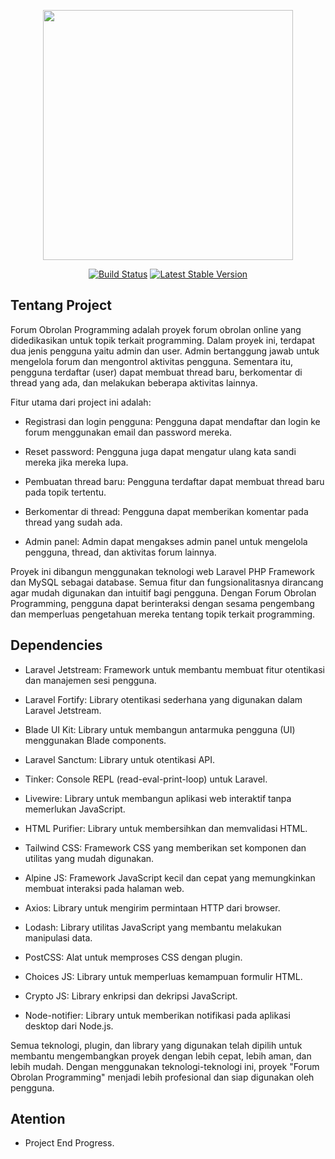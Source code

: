 <p align="center"><a href="https://laravel.com" target="_blank"><img src="https://user-images.githubusercontent.com/83684256/213665373-92c29982-68ee-4d0d-9e64-f2943fafee21.png" width="400"></a></p>

<p align="center">
<a href="https://travis-ci.org/laravel/framework"><img src="https://travis-ci.org/laravel/framework.svg" alt="Build Status"></a>
<a href="https://packagist.org/packages/laravel/framework"><img src="https://img.shields.io/packagist/v/laravel/framework" alt="Latest Stable Version"></a>
</p>

## Tentang Project

Forum Obrolan Programming adalah proyek forum obrolan online yang didedikasikan untuk topik terkait programming. Dalam proyek ini, terdapat dua jenis pengguna yaitu admin dan user. Admin bertanggung jawab untuk mengelola forum dan mengontrol aktivitas pengguna. Sementara itu, pengguna terdaftar (user) dapat membuat thread baru, berkomentar di thread yang ada, dan melakukan beberapa aktivitas lainnya.

Fitur utama dari project ini adalah:

-   Registrasi dan login pengguna: Pengguna dapat mendaftar dan login ke forum menggunakan email dan password mereka.

-   Reset password: Pengguna juga dapat mengatur ulang kata sandi mereka jika mereka lupa.

-   Pembuatan thread baru: Pengguna terdaftar dapat membuat thread baru pada topik tertentu.

-   Berkomentar di thread: Pengguna dapat memberikan komentar pada thread yang sudah ada.

-   Admin panel: Admin dapat mengakses admin panel untuk mengelola pengguna, thread, dan aktivitas forum lainnya.

Proyek ini dibangun menggunakan teknologi web Laravel PHP Framework dan MySQL sebagai database. Semua fitur dan fungsionalitasnya dirancang agar mudah digunakan dan intuitif bagi pengguna. Dengan Forum Obrolan Programming, pengguna dapat berinteraksi dengan sesama pengembang dan memperluas pengetahuan mereka tentang topik terkait programming.

## Dependencies

-   Laravel Jetstream: Framework untuk membantu membuat fitur otentikasi dan manajemen sesi pengguna.

-   Laravel Fortify: Library otentikasi sederhana yang digunakan dalam Laravel Jetstream.

-   Blade UI Kit: Library untuk membangun antarmuka pengguna (UI) menggunakan Blade components.

-   Laravel Sanctum: Library untuk otentikasi API.

-   Tinker: Console REPL (read-eval-print-loop) untuk Laravel.

-   Livewire: Library untuk membangun aplikasi web interaktif tanpa memerlukan JavaScript.

-   HTML Purifier: Library untuk membersihkan dan memvalidasi HTML.

-   Tailwind CSS: Framework CSS yang memberikan set komponen dan utilitas yang mudah digunakan.

-   Alpine JS: Framework JavaScript kecil dan cepat yang memungkinkan membuat interaksi pada halaman web.

-   Axios: Library untuk mengirim permintaan HTTP dari browser.

-   Lodash: Library utilitas JavaScript yang membantu melakukan manipulasi data.

-   PostCSS: Alat untuk memproses CSS dengan plugin.

-   Choices JS: Library untuk memperluas kemampuan formulir HTML.

-   Crypto JS: Library enkripsi dan dekripsi JavaScript.

-   Node-notifier: Library untuk memberikan notifikasi pada aplikasi desktop dari Node.js.

Semua teknologi, plugin, dan library yang digunakan telah dipilih untuk membantu mengembangkan proyek dengan lebih cepat, lebih aman, dan lebih mudah. Dengan menggunakan teknologi-teknologi ini, proyek "Forum Obrolan Programming" menjadi lebih profesional dan siap digunakan oleh pengguna.

## Atention 
- Project End Progress.
